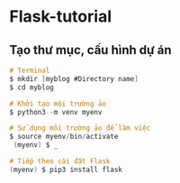 # Flask-tutorial

## Tạo thư mục, cấu hình dự án

```objectivec
# Terminal
$ mkdir [myblog #Directory name]
$ cd myblog

# Khởi tạo môi trường ảo
$ python3 -m venv myenv

# Sử dụng môi trường ảo để làm việc
$ source myenv/bin/activate
 (myenv) $ _
```

```objectivec
# Tiếp theo cài đặt Flask
(myenv) $ pip3 install flask
```